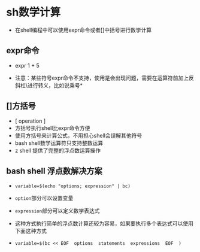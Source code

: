 # sh数学计算

- 在shell编程中可以使用expr命令或者[]中括号进行数学计算

## expr命令

- expr 1 + 5

- 注意：某些符号expr命令不支持，使用是会出现问题，需要在运算符前加上反斜杠\进行转义，比如说乘号*

## []方括号

- [ operation ]
- 方括号执行shell比expr命令方便
- 使用方括号来计算公式，不用担心shell会误解其他符号
- bash shell数学运算符只支持整数运算
- z shell 提供了完整的浮点数运算操作

## bash shell 浮点数解决方案

- `variable=$(echo "options; expression" | bc)`
- `option`部分可以设置变量
- `expression`部分可以定义数学表达式
- 这种方式执行简单的浮点数计算还较为容易，如果要执行多个表达式可以使用下面这种方式

- `variable=$(bc << EOF 
   options 
   statements 
   expressions 
   EOF 
   ) 
  `
